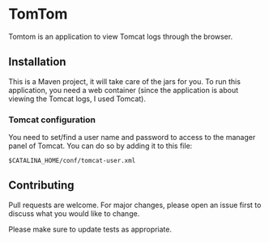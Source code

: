 # TomTom
Tomtom is an application to view Tomcat logs through the browser.

## Installation
This is a Maven project, it will take care of the jars for you.
To run this application, you need a web container (since the application is about viewing the Tomcat logs, I used Tomcat).

### Tomcat configuration
You need to set/find a user name and password to access to the manager panel of Tomcat. 
You can do so by adding it to this file:
```$xslt
$CATALINA_HOME/conf/tomcat-user.xml
```


## Contributing
Pull requests are welcome. For major changes, please open an issue first to discuss what you would like to change.

Please make sure to update tests as appropriate.

